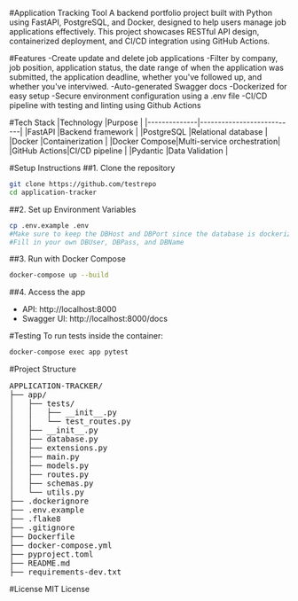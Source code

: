 #Application Tracking Tool
A backend portfolio project built with Python using FastAPI, PostgreSQL, and Docker, designed to help users manage job applications effectively. This project showcases RESTful API design, containerized deployment, and CI/CD integration using GitHub Actions.

#Features
-Create update and delete job applications
-Filter by company, job position, application status, the date range of when the application was submitted, the application deadline, whether you've followed up, and whether you've interviwed.
-Auto-generated Swagger docs
-Dockerized for easy setup
-Secure environment configuration using a .env file
-CI/CD pipeline with testing and linting using Github Actions


#Tech Stack
|Technology    |Purpose                    |
|--------------|---------------------------|
|FastAPI       |Backend framework          |
|PostgreSQL    |Relational database        |
|Docker        |Containerization           |
|Docker Compose|Multi-service orchestration|
|GitHub Actions|CI/CD pipeline             |
|Pydantic      |Data Validation            |

#Setup Instructions
##1. Clone the repository
```bash
git clone https://github.com/testrepo
cd application-tracker
```

##2. Set up Environment Variables
```bash
cp .env.example .env
#Make sure to keep the DBHost and DBPort since the database is dockerized.
#Fill in your own DBUser, DBPass, and DBName
``` 

##3. Run with Docker Compose
```bash
docker-compose up --build
```

##4. Access the app
- API: http://localhost:8000
- Swagger UI: http://localhost:8000/docs

#Testing
To run tests inside the container:
```bash
docker-compose exec app pytest
```

#Project Structure
<pre>
APPLICATION-TRACKER/
├── app/
│   ├── tests/
│   │   ├── __init__.py
│   │   └── test_routes.py
│   ├── __init__.py
│   ├── database.py
│   ├── extensions.py
│   ├── main.py
│   ├── models.py
│   ├── routes.py
│   ├── schemas.py
│   └── utils.py
├── .dockerignore
├── .env.example
├── .flake8
├── .gitignore
├── Dockerfile
├── docker-compose.yml
├── pyproject.toml
├── README.md
├── requirements-dev.txt
</pre>

#License
MIT License
